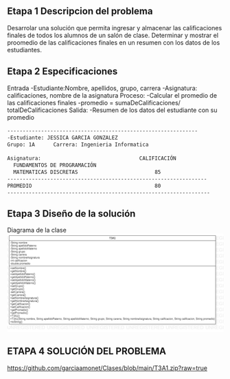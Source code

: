 ## Etapa 1 Descripcion del problema
Desarrolar una solución que permita ingresar y almacenar las calificaciones finales de todos los alumnos de un salón de clase. 
Determinar y mostrar el proomedio de las calificaciones finales en un resumen con los datos de los estudiantes.


## Etapa 2 Especificaciones 
Entrada
  -Estudiante:Nombre, apellidos, grupo, carrera 
  -Asignatura: calificaciones, nombre de la asignatura 
Proceso:
  -Calcular el promedio de las calificaciones finales 
  -promedio = sumaDeCalificaciones/ totalDeCalificaciones
Salida:
  -Resumen de los datos del estudiante con su promedio 
  ~~~
  --------------------------------------------------------------
  -Estudiante: JESSICA GARCIA GONZALEZ 
  Grupo: 1A      Carrera: Ingenieria Informatica 
  
  Asignatura:                                CALIFICACIÓN 
    FUNDAMENTOS DE PROGRAMACIÓN                  
    MATEMATICAS DISCRETAS                         85
  -----------------------------------------------------------------
  PROMEDIO                                        80
  ------------------------------------------------------------------
  
  ~~~
## Etapa 3 Diseño de la solución
Diagrama de la clase 
![](https://github.com/garciaamonet/Clases/blob/main/T3A1.png)

## ETAPA 4 SOLUCIÓN DEL PROBLEMA
https://github.com/garciaamonet/Clases/blob/main/T3A1.zip?raw=true

